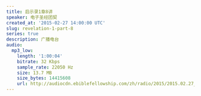```yaml
---
title: 启示录1章8讲
speaker: 电子圣经团契
created_at: '2015-02-27 14:00:00 UTC'
slug: revelation-1-part-8
series: true
description: 广播电台
audio:
  mp3_low:
    length: '1:00:04'
    bitrate: 32 Kbps
    sample_rate: 22050 Hz
    size: 13.7 MB
    size_bytes: 14415608
    url: http://audiocdn.ebiblefellowship.com/zh/radio/2015/2015.02.27_EBF_-_Revelation_1_Part_8.mp3
---
```

